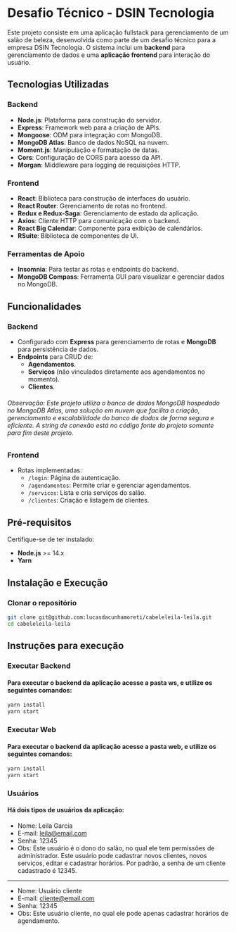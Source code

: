 # Desafio Técnico - DSIN Tecnologia

Este projeto consiste em uma aplicação fullstack para gerenciamento de um salão de beleza, desenvolvida como parte de um desafio técnico para a empresa DSIN Tecnologia. O sistema inclui um **backend** para gerenciamento de dados e uma **aplicação frontend** para interação do usuário.

## Tecnologias Utilizadas

### Backend

- **Node.js**: Plataforma para construção do servidor.
- **Express**: Framework web para a criação de APIs.
- **Mongoose**: ODM para integração com MongoDB.
- **MongoDB Atlas**: Banco de dados NoSQL na nuvem.
- **Moment.js**: Manipulação e formatação de datas.
- **Cors**: Configuração de CORS para acesso da API.
- **Morgan**: Middleware para logging de requisições HTTP.

### Frontend

- **React**: Biblioteca para construção de interfaces do usuário.
- **React Router**: Gerenciamento de rotas no frontend.
- **Redux e Redux-Saga**: Gerenciamento de estado da aplicação.
- **Axios**: Cliente HTTP para comunicação com o backend.
- **React Big Calendar**: Componente para exibição de calendários.
- **RSuite**: Biblioteca de componentes de UI.

### Ferramentas de Apoio

- **Insomnia**: Para testar as rotas e endpoints do backend.
- **MongoDB Compass**: Ferramenta GUI para visualizar e gerenciar dados no MongoDB.

## Funcionalidades

### Backend

- Configurado com **Express** para gerenciamento de rotas e **MongoDB** para persistência de dados.
- **Endpoints** para CRUD de:
  - **Agendamentos**.
  - **Serviços** (não vinculados diretamente aos agendamentos no momento).
  - **Clientes**.

###### Observação: Este projeto utiliza o banco de dados MongoDB hospedado no MongoDB Atlas, uma solução em nuvem que facilita a criação, gerenciamento e escalabilidade do banco de dados de forma segura e eficiente. A string de conexão está no código fonte do projeto somente para fim deste projeto.

### Frontend

- Rotas implementadas:
  - `/login`: Página de autenticação.
  - `/agendamentos`: Permite criar e gerenciar agendamentos.
  - `/servicos`: Lista e cria serviços do salão.
  - `/clientes`: Criação e listagem de clientes.

## Pré-requisitos

Certifique-se de ter instalado:

- **Node.js** >= 14.x
- **Yarn**

## Instalação e Execução

### Clonar o repositório

```bash
git clone git@github.com:lucasdacunhamoreti/cabeleleila-leila.git
cd cabeleleila-leila
```

## Instruções para execução

### Executar Backend

#### Para executar o backend da aplicação acesse a pasta ws, e utilize os seguintes comandos:

```bash
yarn install
yarn start
```

### Executar Web

#### Para executar o backend da aplicação acesse a pasta web, e utilize os seguintes comandos:

```bash
yarn install
yarn start
```

### Usuários

#### Há dois tipos de usuários da aplicação:

- Nome: Leila Garcia
- E-mail: leila@email.com
- Senha: 12345
- Obs: Este usuário é o dono do salão, no qual ele tem permissões de administrador. Este usuário pode cadastrar novos clientes, novos serviços, editar e cadastrar horários. Por padrão, a senha de um cliente cadastrado é 12345.

---

- Nome: Usuário cliente
- E-mail: cliente@email.com
- Senha: 12345
- Obs: Este usuário cliente, no qual ele pode apenas cadastrar horários de agendamento.
